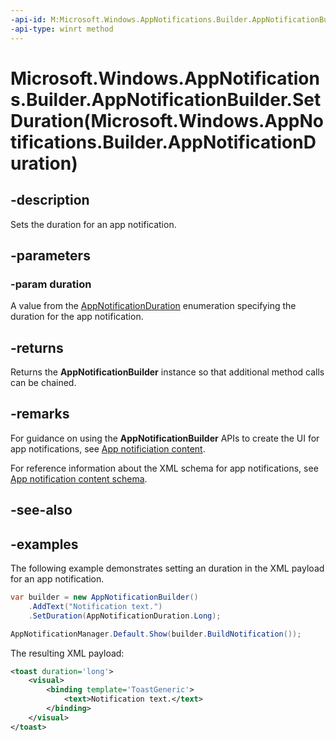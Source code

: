 ```yaml
---
-api-id: M:Microsoft.Windows.AppNotifications.Builder.AppNotificationBuilder.SetDuration(Microsoft.Windows.AppNotifications.Builder.AppNotificationDuration)
-api-type: winrt method
---
```


# Microsoft.Windows.AppNotifications.Builder.AppNotificationBuilder.SetDuration(Microsoft.Windows.AppNotifications.Builder.AppNotificationDuration)

<!--
public Microsoft.Windows.AppNotifications.Builder.AppNotificationBuilder SetDuration (Microsoft.Windows.AppNotifications.Builder.AppNotificationDuration duration);
-->


## -description

Sets the duration for an app notification.

## -parameters

### -param duration

A value from the [AppNotificationDuration](xref:Microsoft.Windows.AppNotifications.Builder.AppNotificationDuration) enumeration specifying the duration for the app notification.

## -returns

Returns the **AppNotificationBuilder** instance so that additional method calls can be chained.

## -remarks

For guidance on using the **AppNotificationBuilder** APIs to create the UI for app notifications, see [App notificiation content](/windows/apps/design/shell/tiles-and-notifications/adaptive-interactive-toasts).

For reference information about the XML schema for app notifications, see [App notification content schema](/windows/apps/design/shell/tiles-and-notifications/toast-schema).

## -see-also

## -examples

The following example demonstrates setting an duration in the XML payload for an app notification.

```csharp
var builder = new AppNotificationBuilder()
    .AddText("Notification text.")
    .SetDuration(AppNotificationDuration.Long);

AppNotificationManager.Default.Show(builder.BuildNotification());
```

The resulting XML payload:

```xml
<toast duration='long'>
    <visual>
        <binding template='ToastGeneric'>
            <text>Notification text.</text>
        </binding>
    </visual>
</toast>
```
